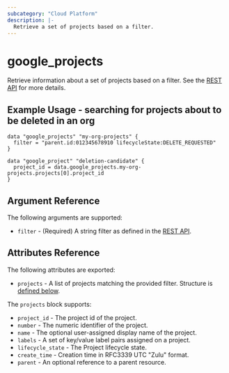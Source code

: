 ```yaml
---
subcategory: "Cloud Platform"
description: |-
  Retrieve a set of projects based on a filter.
---
```


# google_projects

Retrieve information about a set of projects based on a filter. See the
[REST API](https://cloud.google.com/resource-manager/reference/rest/v1/projects/list)
for more details.

## Example Usage - searching for projects about to be deleted in an org

```hcl
data "google_projects" "my-org-projects" {
  filter = "parent.id:012345678910 lifecycleState:DELETE_REQUESTED"
}

data "google_project" "deletion-candidate" {
  project_id = data.google_projects.my-org-projects.projects[0].project_id
}
```

## Argument Reference

The following arguments are supported:

* `filter` - (Required) A string filter as defined in the [REST API](https://cloud.google.com/resource-manager/reference/rest/v1/projects/list#query-parameters).


## Attributes Reference

The following attributes are exported:

* `projects` - A list of projects matching the provided filter. Structure is [defined below](#nested_projects).

<a name="nested_projects"></a>The `projects` block supports:

* `project_id` - The project id of the project.
* `number` - The numeric identifier of the project.
* `name` - The optional user-assigned display name of the project.
* `labels` - A set of key/value label pairs assigned on a project.
* `lifecycle_state` - The Project lifecycle state.
* `create_time` - Creation time in RFC3339 UTC "Zulu" format.
* `parent` - An optional reference to a parent resource.

